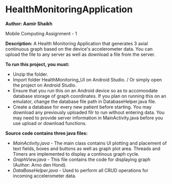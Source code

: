 # HealthMonitoringApplication
**Author: Aamir Shaikh**

Mobile Computing Assignment - 1

**Description:** A Health Monitoring Application that generates 3 axial continuous graph based on the device's accelerometer data. You can upload the file to any server as well as download a file from the server.

**To run this project, you must:**
- Unzip the folder.
- Import folder HealthMonitoring_UI on Android Studio. / Or simply open the project on Android Studio.
- Ensure that you run this on an Android device so as to accomoodate database storage of graph coordinates. If you plan on running this on an emulator, change the database file path in DatabaseHelper.java file. 
- Create a database for every new patient before starting. You may download any previously uploaded filr to run without entering data. You may need to provide server information in MainActivity.java before you use upload or download functions.

**Source code contains three java files:**
- *MainActivity.java* - The main class contains UI plotting and placement of text fields, boxes and buttons as well as graph plot area. Threads and Timers are implemented to display a continous graph cycle.
- *GraphView.java* - This file contains the code for displaying graph (Author: Arno den Hond).
- *DataBaseHelper.java* - Used to perform all CRUD operations for incoming accelerometer data.


